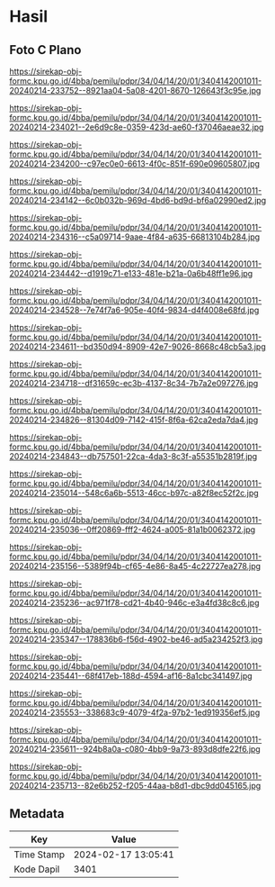 # Hasil

## Foto C Plano

https://sirekap-obj-formc.kpu.go.id/4bba/pemilu/pdpr/34/04/14/20/01/3404142001011-20240214-233752--8921aa04-5a08-4201-8670-126643f3c95e.jpg

https://sirekap-obj-formc.kpu.go.id/4bba/pemilu/pdpr/34/04/14/20/01/3404142001011-20240214-234021--2e6d9c8e-0359-423d-ae60-f37046aeae32.jpg

https://sirekap-obj-formc.kpu.go.id/4bba/pemilu/pdpr/34/04/14/20/01/3404142001011-20240214-234200--c97ec0e0-6613-4f0c-851f-690e09605807.jpg

https://sirekap-obj-formc.kpu.go.id/4bba/pemilu/pdpr/34/04/14/20/01/3404142001011-20240214-234142--6c0b032b-969d-4bd6-bd9d-bf6a02990ed2.jpg

https://sirekap-obj-formc.kpu.go.id/4bba/pemilu/pdpr/34/04/14/20/01/3404142001011-20240214-234316--c5a09714-9aae-4f84-a635-66813104b284.jpg

https://sirekap-obj-formc.kpu.go.id/4bba/pemilu/pdpr/34/04/14/20/01/3404142001011-20240214-234442--d1919c71-e133-481e-b21a-0a6b48ff1e96.jpg

https://sirekap-obj-formc.kpu.go.id/4bba/pemilu/pdpr/34/04/14/20/01/3404142001011-20240214-234528--7e74f7a6-905e-40f4-9834-d4f4008e68fd.jpg

https://sirekap-obj-formc.kpu.go.id/4bba/pemilu/pdpr/34/04/14/20/01/3404142001011-20240214-234611--bd350d94-8909-42e7-9026-8668c48cb5a3.jpg

https://sirekap-obj-formc.kpu.go.id/4bba/pemilu/pdpr/34/04/14/20/01/3404142001011-20240214-234718--df31659c-ec3b-4137-8c34-7b7a2e097276.jpg

https://sirekap-obj-formc.kpu.go.id/4bba/pemilu/pdpr/34/04/14/20/01/3404142001011-20240214-234826--81304d09-7142-415f-8f6a-62ca2eda7da4.jpg

https://sirekap-obj-formc.kpu.go.id/4bba/pemilu/pdpr/34/04/14/20/01/3404142001011-20240214-234843--db757501-22ca-4da3-8c3f-a55351b2819f.jpg

https://sirekap-obj-formc.kpu.go.id/4bba/pemilu/pdpr/34/04/14/20/01/3404142001011-20240214-235014--548c6a6b-5513-46cc-b97c-a82f8ec52f2c.jpg

https://sirekap-obj-formc.kpu.go.id/4bba/pemilu/pdpr/34/04/14/20/01/3404142001011-20240214-235036--0ff20869-fff2-4624-a005-81a1b0062372.jpg

https://sirekap-obj-formc.kpu.go.id/4bba/pemilu/pdpr/34/04/14/20/01/3404142001011-20240214-235156--5389f94b-cf65-4e86-8a45-4c22727ea278.jpg

https://sirekap-obj-formc.kpu.go.id/4bba/pemilu/pdpr/34/04/14/20/01/3404142001011-20240214-235236--ac971f78-cd21-4b40-946c-e3a4fd38c8c6.jpg

https://sirekap-obj-formc.kpu.go.id/4bba/pemilu/pdpr/34/04/14/20/01/3404142001011-20240214-235347--178836b6-f56d-4902-be46-ad5a234252f3.jpg

https://sirekap-obj-formc.kpu.go.id/4bba/pemilu/pdpr/34/04/14/20/01/3404142001011-20240214-235441--68f417eb-188d-4594-af16-8a1cbc341497.jpg

https://sirekap-obj-formc.kpu.go.id/4bba/pemilu/pdpr/34/04/14/20/01/3404142001011-20240214-235553--338683c9-4079-4f2a-97b2-1ed919356ef5.jpg

https://sirekap-obj-formc.kpu.go.id/4bba/pemilu/pdpr/34/04/14/20/01/3404142001011-20240214-235611--924b8a0a-c080-4bb9-9a73-893d8dfe22f6.jpg

https://sirekap-obj-formc.kpu.go.id/4bba/pemilu/pdpr/34/04/14/20/01/3404142001011-20240214-235713--82e6b252-f205-44aa-b8d1-dbc9dd045165.jpg


## Metadata

| Key        | Value               |
| ---------- | ------------------- |
| Time Stamp | 2024-02-17 13:05:41 |
| Kode Dapil | 3401                |



